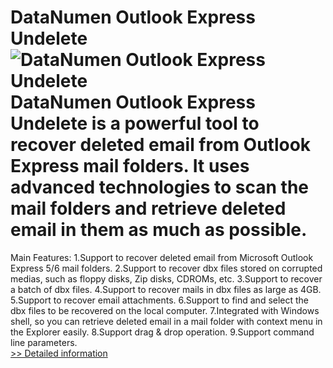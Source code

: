 # DataNumen Outlook Express Undelete<br />![DataNumen Outlook Express Undelete](https://mycommerce.akamaized.net/api/pimages/P206270/BIG/206270.GIF)<br />DataNumen Outlook Express Undelete is a powerful tool to recover deleted email from Outlook Express mail folders. It uses advanced technologies to scan the mail folders and retrieve deleted email in them as much as possible.

Main Features:
1.Support to recover deleted email from Microsoft Outlook Express 5/6 mail folders.
2.Support to recover dbx files stored on corrupted medias, such as floppy disks, Zip disks, CDROMs, etc.
3.Support to recover a batch of dbx files.
4.Support to recover mails in dbx files as large as 4GB.
5.Support to recover email attachments.
6.Support to find and select the dbx files to be recovered on the local computer.
7.Integrated with Windows shell, so you can retrieve deleted email in a mail folder with context menu in the Explorer easily.
8.Support drag & drop operation.
9.Support command line parameters.<br />[>> Detailed information](https://secure.shareit.com/shareit/product.html?productid=206270&affiliateid=200057808)